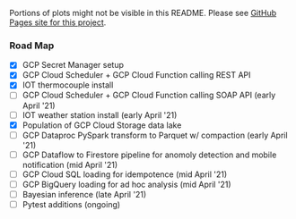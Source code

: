 Portions of plots might not be visible in this README.
Please see [GitHub Pages site for this project](https://wstoffers.github.io/owlbearBbq/).

### Road Map
- [x] GCP Secret Manager setup
- [x] GCP Cloud Scheduler + GCP Cloud Function calling REST API
- [x] IOT thermocouple install
- [ ] GCP Cloud Scheduler + GCP Cloud Function calling SOAP API (early April '21)
- [ ] IOT weather station install (early April '21)
- [x] Population of GCP Cloud Storage data lake
- [ ] GCP Dataproc PySpark transform to Parquet w/ compaction (early April '21)
- [ ] GCP Dataflow to Firestore pipeline for anomoly detection and mobile notification (mid April '21)
- [ ] GCP Cloud SQL loading for idempotence (mid April '21)
- [ ] GCP BigQuery loading for ad hoc analysis (mid April '21)
- [ ] Bayesian inference (late April '21)
- [ ] Pytest additions (ongoing)